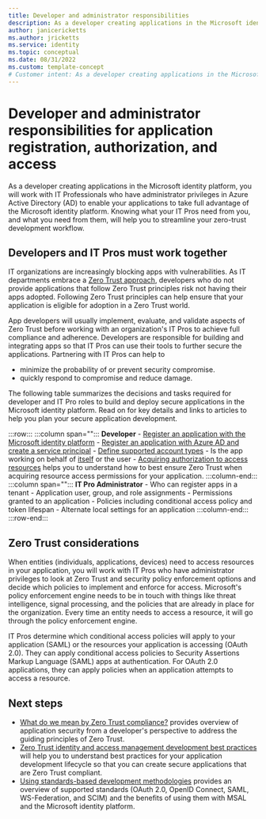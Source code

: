 ```yaml
---
title: Developer and administrator responsibilities
description: As a developer creating applications in the Microsoft identity platform, knowing what your IT Pros need from you, and what you need from them, will help you to streamline your zero-trust development workflow.
author: janicericketts
ms.author: jricketts
ms.service: identity
ms.topic: conceptual
ms.date: 08/31/2022
ms.custom: template-concept
# Customer intent: As a developer creating applications in the Microsoft identity platform, I want to know what my IT Pros need from me, and what I need from them, so that I can streamline my zero-trust development workflow.
---
```

# Developer and administrator responsibilities for application registration,  authorization, and access

As a developer creating applications in the Microsoft identity platform, you will work with IT Professionals who have administrator privileges in Azure Active Directory (AD) to enable your applications to take full advantage of the Microsoft identity platform. Knowing what your IT Pros need from you, and what you need from them, will help you to streamline your zero-trust development workflow.

## Developers and IT Pros must work together

IT organizations are increasingly blocking apps with vulnerabilities. As IT departments embrace a [Zero Trust approach](overview.md), developers who do not provide applications that follow Zero Trust principles risk not having their apps adopted. Following Zero Trust principles can help ensure that your application is eligible for adoption in a Zero Trust world.

App developers will usually implement, evaluate, and validate aspects of Zero Trust before working with an organization's IT Pros to achieve full compliance and adherence. Developers are responsible for building and integrating apps so that IT Pros can use their tools to further secure the applications. Partnering with IT Pros can help to

* minimize the probability of or prevent security compromise.
* quickly respond to compromise and reduce damage.

The following table summarizes the decisions and tasks required for developer and IT Pro roles to build and deploy secure applications in the Microsoft identity platform. Read on for key details and links to articles to help you plan your secure application development.

:::row:::
   :::column span="":::
      **Developer**
      - [Register an application with the Microsoft identity platform](/azure/active-directory/develop/quickstart-register-app)
      - [Register an application with Azure AD and create a service principal](/azure/active-directory/develop/howto-create-service-principal-portal#register-an-application-with-azure-ad-and-create-a-service-principal)
      - [Define supported account types](identity-supported-account-types.md)
      - Is the app working on behalf of [itself](identity-non-user-applications.md) or the user
      - [Acquiring authorization to access resources](acquire-application-authorization-to-access-resources.md) helps you to understand how to best ensure Zero Trust when acquiring resource access permissions for your application.
   :::column-end:::
   :::column span="":::
      **IT Pro Administrator**
      - Who can register apps in a tenant
      - Application user, group, and role assignments
      - Permissions granted to an application
      - Policies including conditional access policy and token lifespan
      - Alternate local settings for an application
   :::column-end:::
:::row-end:::

## Zero Trust considerations

When entities (individuals, applications, devices) need to access resources in your application, you will work with IT Pros who have administrator privileges to look at Zero Trust and security policy enforcement options and decide which policies to implement and enforce for access. Microsoft's policy enforcement engine needs to be in touch with things like threat intelligence, signal processing, and the policies that are already in place for the organization. Every time an entity needs to access a resource, it will go through the policy enforcement engine.

IT Pros determine which conditional access policies will apply to your application (SAML) or the resources your application is accessing (OAuth 2.0). They can apply conditional access policies to Security Assertions Markup Language (SAML) apps at authentication. For OAuth 2.0 applications, they can apply policies when an application attempts to access a resource.

## Next steps

* [What do we mean by Zero Trust compliance?](identity-zero-trust-compliance.md) provides overview of application security from a developer's perspective to address the guiding principles of Zero Trust.
* [Zero Trust identity and access management development best practices](identity-iam-development-best-practices.md) will help you to understand best practices for your application development lifecycle so that you can create secure applications that are Zero Trust compliant.
* [Using standards-based development methodologies](identity-standards-based-development-methodologies.md) provides an overview of supported standards (OAuth 2.0, OpenID Connect, SAML, WS-Federation, and SCIM) and the benefits of using them with MSAL and the Microsoft identity platform.
